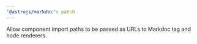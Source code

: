 ```yaml
---
'@astrojs/markdoc': patch
---
```


Allow component import paths to be passed as URLs to Markdoc tag and node renderers.
